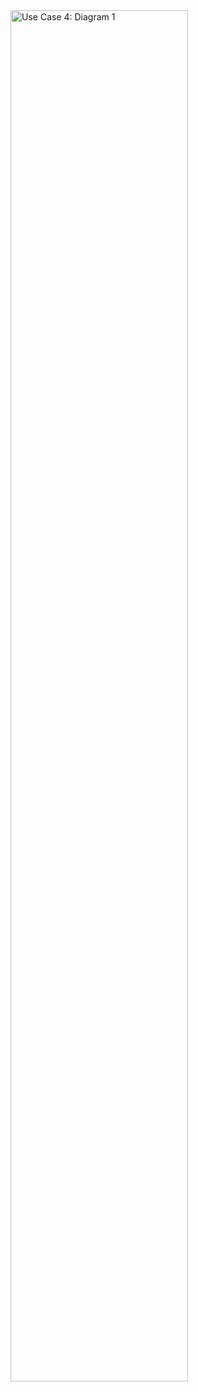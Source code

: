 
<img src="./use_case_4_1.png" alt="Use Case 4: Diagram 1" style="width: 75%; float: none; align: middle;">
